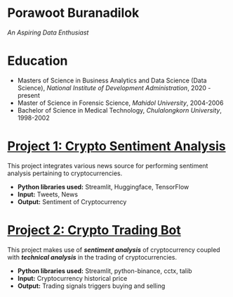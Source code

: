# Porawoot Buranadilok
*An Aspiring Data Enthusiast*

# Education
* Masters of Science in Business Analytics and Data Science (Data Science), *National Institute of Development Administration*, 2020 - present
* Master of Science in Forensic Science, *Mahidol University*, 2004-2006
* Bachelor of Science in Medical Technology, *Chulalongkorn University*, 1998-2002

# [Project 1: Crypto Sentiment Analysis](http://youtube.com/dataprofessor)

This project integrates various news source for performing sentiment analysis pertaining to cryptocurrencies.
* **Python libraries used:** Streamlit, Huggingface, TensorFlow
* **Input:** Tweets, News
* **Output:** Sentiment of Cryptocurrency

# [Project 2: Crypto Trading Bot](http://youtube.com/dataprofessor)

This project makes use of ***sentiment analysis*** of cryptocurrency coupled with ***technical analysis*** in the trading of cryptocurrencies.
* **Python libraries used:** Streamlit, python-binance, cctx, talib
* **Input:** Cryptocurrency historical price
* **Output:** Trading signals triggers buying and selling
